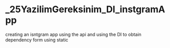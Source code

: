 # _25YazilimGereksinim_DI_instgramApp
creating an isntgram app using the api and using the DI to obtain dependency form using static
